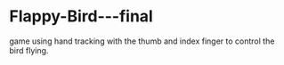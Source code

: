 # Flappy-Bird---final
game using hand tracking with the thumb and index finger to control the bird flying.
